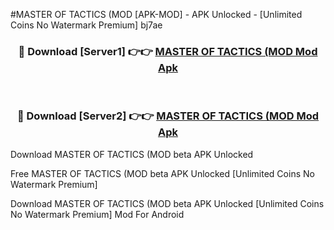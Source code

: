 #MASTER OF TACTICS (MOD [APK-MOD] - APK Unlocked - [Unlimited Coins No Watermark Premium] bj7ae



<div align="center">

<h3>🔴 Download [Server1] 👉👉 <a href="https://momento.my/?title=MASTER_OF_TACTICS_(MOD">MASTER OF TACTICS (MOD Mod Apk</a></h3><br>

<h3>🔴 Download [Server2] 👉👉 <a href="https://momento.my/?title=MASTER_OF_TACTICS_(MOD">MASTER OF TACTICS (MOD Mod Apk</a></h3>
</div>



Download MASTER OF TACTICS (MOD beta APK Unlocked

Free MASTER OF TACTICS (MOD beta APK Unlocked [Unlimited Coins No Watermark Premium]

Download MASTER OF TACTICS (MOD beta APK Unlocked [Unlimited Coins No Watermark Premium] Mod For Android
